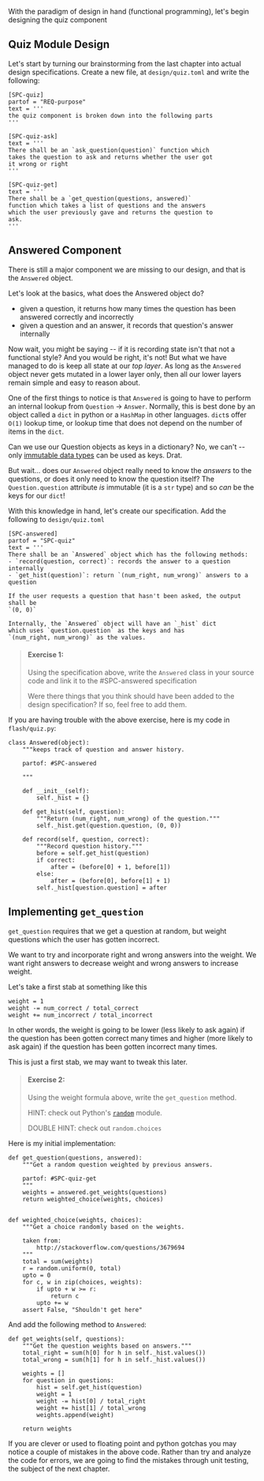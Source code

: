With the paradigm of design in hand (functional programming), let's begin
designing the quiz component

## Quiz Module Design

Let's start by turning our brainstorming from the last chapter into
actual design specifications. Create a new file, at
`design/quiz.toml` and write the following:

```
[SPC-quiz]
partof = "REQ-purpose"
text = '''
the quiz component is broken down into the following parts
'''

[SPC-quiz-ask]
text = '''
There shall be an `ask_question(question)` function which
takes the question to ask and returns whether the user got
it wrong or right
'''

[SPC-quiz-get]
text = '''
There shall be a `get_question(questions, answered)`
function which takes a list of questions and the answers
which the user previously gave and returns the question to
ask.
'''
```

## Answered Component

There is still a major component we are missing to our design, and that
is the `Answered` object.

Let's look at the basics, what does the Answered object do?
- given a question, it returns how many times the question has
    been answered correctly and incorrectly
- given a question and an answer, it records that question's answer
    internally

Now wait, you might be saying -- if it is recording state isn't that
not a functional style? And you would be right, it's not! But what we
have managed to do is keep all state at our *top layer*. As long as the
`Answered` object never gets mutated in a lower layer only, then all our lower
layers remain simple and easy to reason about.

One of the first things to notice is that `Answered` is going to have
to perform an internal lookup from `Question` -> `Answer`. Normally,
this is best done by an object called a `dict` in python or a `HashMap`
in other languages. `dict`s offer `O(1)` lookup time, or lookup
time that does not depend on the number of items in the `dict`.

Can we use our Question objects as keys in a dictionary? No, we can't -- only
[immutable data types][1] can be used as keys. Drat.

But wait... does our `Answered` object really need to know the *answers* to the
questions, or does it only need to know the question itself? The
`Question.question` attribute *is* immutable (it is a `str` type) and so
*can* be the keys for our `dict`!

With this knowledge in hand, let's create our specification. Add the
following to `design/quiz.toml`

```
[SPC-answered]
partof = "SPC-quiz"
text = '''
There shall be an `Answered` object which has the following methods:
- `record(question, correct)`: records the answer to a question internally
- `get_hist(question)`: return `(num_right, num_wrong)` answers to a question

If the user requests a question that hasn't been asked, the output shall be
`(0, 0)`

Internally, the `Answered` object will have an `_hist` dict
which uses `question.question` as the keys and has
`(num_right, num_wrong)` as the values.
```

> #### Exercise 1:
> Using the specification above, write the `Answered` class in your
> source code and link it to the #SPC-answered specification
>
> Were there things that you think should have been added to the
> design specification? If so, feel free to add them.

If you are having trouble with the above exercise, here is my code in
`flash/quiz.py`:

```
class Answered(object):
    """keeps track of question and answer history.

    partof: #SPC-answered

    """

    def __init__(self):
        self._hist = {}

    def get_hist(self, question):
        """Return (num_right, num_wrong) of the question."""
        self._hist.get(question.question, (0, 0))

    def record(self, question, correct):
        """Record question history."""
        before = self.get_hist(question)
        if correct:
            after = (before[0] + 1, before[1])
        else:
            after = (before[0], before[1] + 1)
        self._hist[question.question] = after
```

## Implementing `get_question`

`get_question` requires that we get a question at random, but weight
questions which the user has gotten incorrect.

We want to try and incorporate right and wrong answers into the weight.
We want right answers to decrease weight and wrong answers to increase
weight.

Let's take a first stab at something like this
```
weight = 1
weight -= num_correct / total_correct
weight += num_incorrect / total_incorrect
```

In other words, the weight is going to be lower (less likely to ask again)
if the question has been gotten correct many times and higher (more likely
to ask again) if the question has been gotten incorrect many times.

This is just a first stab, we may want to tweak this later.

> #### Exercise 2:
> Using the weight formula above, write the `get_question` method.
>
> HINT: check out Python's [`random`][2] module.
>
> DOUBLE HINT: check out `random.choices`

Here is my initial implementation:

```
def get_question(questions, answered):
    """Get a random question weighted by previous answers.

    partof: #SPC-quiz-get
    """
    weights = answered.get_weights(questions)
    return weighted_choice(weights, choices)


def weighted_choice(weights, choices):
    """Get a choice randomly based on the weights.

    taken from:
        http://stackoverflow.com/questions/3679694
    """
    total = sum(weights)
    r = random.uniform(0, total)
    upto = 0
    for c, w in zip(choices, weights):
        if upto + w >= r:
            return c
        upto += w
    assert False, "Shouldn't get here"
```

And add the following method to `Answered`:
```
def get_weights(self, questions):
    """Get the question weights based on answers."""
    total_right = sum(h[0] for h in self._hist.values())
    total_wrong = sum(h[1] for h in self._hist.values())

    weights = []
    for question in questions:
        hist = self.get_hist(question)
        weight = 1
        weight -= hist[0] / total_right
        weight += hist[1] / total_wrong
        weights.append(weight)

    return weights
```

If you are clever or used to floating point and python gotchas
you may notice a couple of mistakes in the above code. Rather than try and
analyze the code for errors, we are going to find the mistakes
through unit testing, the subject of the next chapter.

[1]: https://docs.python.org/2/reference/datamodel.html
[2]: https://docs.python.org/3/library/random.html#module-random
